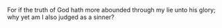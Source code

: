 For if the truth of God hath more abounded through my lie unto his glory; why yet am I also judged as a sinner?
